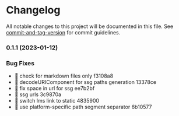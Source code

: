 # Changelog

All notable changes to this project will be documented in this file. See [commit-and-tag-version](https://github.com/absolute-version/commit-and-tag-version) for commit guidelines.

### 0.1.1 (2023-01-12)

### Bug Fixes

- :bug: check for markdown files only f3108a8
- :bug: decodeURIComponent for ssg paths generation 13378ce
- :bug: fix space in url for ssg ee7b2bf
- :bug: ssg urls 3c9870a
- :bug: switch lms link to static 4835900
- :bug: use platform-specific path segment separator 6b10577
